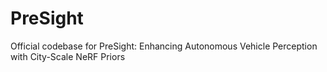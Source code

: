 # PreSight
Official codebase for PreSight: Enhancing Autonomous Vehicle Perception with City-Scale NeRF Priors
